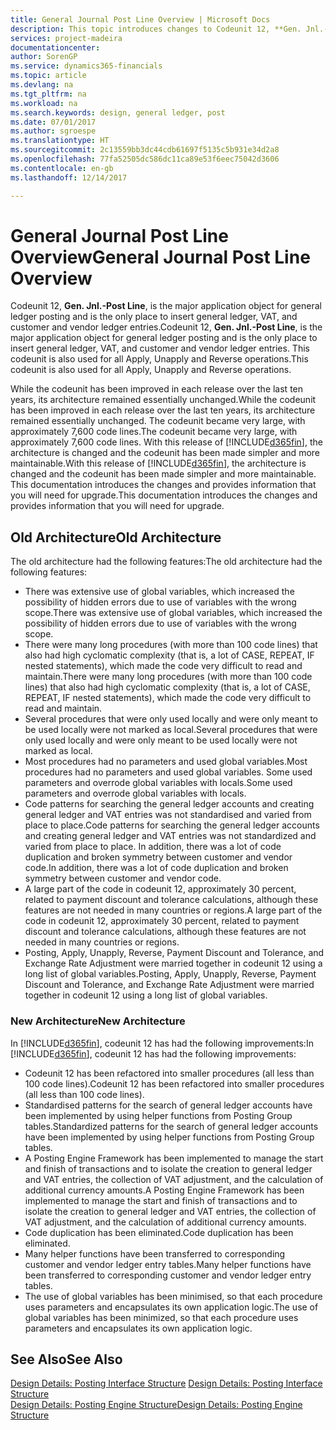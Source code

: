 ```yaml
---
title: General Journal Post Line Overview | Microsoft Docs
description: This topic introduces changes to Codeunit 12, **Gen. Jnl.-Post Line**, which is the major application object for general ledger posting and is the only place to insert general ledger, VAT, and customer and vendor ledger entries.
services: project-madeira
documentationcenter: 
author: SorenGP
ms.service: dynamics365-financials
ms.topic: article
ms.devlang: na
ms.tgt_pltfrm: na
ms.workload: na
ms.search.keywords: design, general ledger, post
ms.date: 07/01/2017
ms.author: sgroespe
ms.translationtype: HT
ms.sourcegitcommit: 2c13559bb3dc44cdb61697f5135c5b931e34d2a8
ms.openlocfilehash: 77fa52505dc586dc11ca89e53f6eec75042d3606
ms.contentlocale: en-gb
ms.lasthandoff: 12/14/2017

---
```

# <a name="general-journal-post-line-overview"></a><span data-ttu-id="d73db-103">General Journal Post Line Overview</span><span class="sxs-lookup"><span data-stu-id="d73db-103">General Journal Post Line Overview</span></span>
<span data-ttu-id="d73db-104">Codeunit 12, **Gen. Jnl.-Post Line**, is the major application object for general ledger posting and is the only place to insert general ledger, VAT, and customer and vendor ledger entries.</span><span class="sxs-lookup"><span data-stu-id="d73db-104">Codeunit 12, **Gen. Jnl.-Post Line**, is the major application object for general ledger posting and is the only place to insert general ledger, VAT, and customer and vendor ledger entries.</span></span> <span data-ttu-id="d73db-105">This codeunit is also used for all Apply, Unapply and Reverse operations.</span><span class="sxs-lookup"><span data-stu-id="d73db-105">This codeunit is also used for all Apply, Unapply and Reverse operations.</span></span>  
  
<span data-ttu-id="d73db-106">While the codeunit has been improved in each release over the last ten years, its architecture remained essentially unchanged.</span><span class="sxs-lookup"><span data-stu-id="d73db-106">While the codeunit has been improved in each release over the last ten years, its architecture remained essentially unchanged.</span></span> <span data-ttu-id="d73db-107">The codeunit became very large, with approximately 7,600 code lines.</span><span class="sxs-lookup"><span data-stu-id="d73db-107">The codeunit became very large, with approximately 7,600 code lines.</span></span> <span data-ttu-id="d73db-108">With this release of [!INCLUDE[d365fin](includes/d365fin_md.md)], the architecture is changed and the codeunit has been made simpler and more maintainable.</span><span class="sxs-lookup"><span data-stu-id="d73db-108">With this release of [!INCLUDE[d365fin](includes/d365fin_md.md)], the architecture is changed and the codeunit has been made simpler and more maintainable.</span></span> <span data-ttu-id="d73db-109">This documentation introduces the changes and provides information that you will need for upgrade.</span><span class="sxs-lookup"><span data-stu-id="d73db-109">This documentation introduces the changes and provides information that you will need for upgrade.</span></span>  
  
## <a name="old-architecture"></a><span data-ttu-id="d73db-110">Old Architecture</span><span class="sxs-lookup"><span data-stu-id="d73db-110">Old Architecture</span></span>  
<span data-ttu-id="d73db-111">The old architecture had the following features:</span><span class="sxs-lookup"><span data-stu-id="d73db-111">The old architecture had the following features:</span></span>  
  
* <span data-ttu-id="d73db-112">There was extensive use of global variables, which increased the possibility of hidden errors due to use of variables with the wrong scope.</span><span class="sxs-lookup"><span data-stu-id="d73db-112">There was extensive use of global variables, which increased the possibility of hidden errors due to use of variables with the wrong scope.</span></span>  
* <span data-ttu-id="d73db-113">There were many long procedures (with more than 100 code lines) that also had high cyclomatic complexity (that is, a lot of CASE, REPEAT, IF nested statements), which made the code very difficult to read and maintain.</span><span class="sxs-lookup"><span data-stu-id="d73db-113">There were many long procedures (with more than 100 code lines) that also had high cyclomatic complexity (that is, a lot of CASE, REPEAT, IF nested statements), which made the code very difficult to read and maintain.</span></span>  
* <span data-ttu-id="d73db-114">Several procedures that were only used locally and were only meant to be used locally were not marked as local.</span><span class="sxs-lookup"><span data-stu-id="d73db-114">Several procedures that were only used locally and were only meant to be used locally were not marked as local.</span></span>  
* <span data-ttu-id="d73db-115">Most procedures had no parameters and used global variables.</span><span class="sxs-lookup"><span data-stu-id="d73db-115">Most procedures had no parameters and used global variables.</span></span> <span data-ttu-id="d73db-116">Some used parameters and overrode global variables with locals.</span><span class="sxs-lookup"><span data-stu-id="d73db-116">Some used parameters and overrode global variables with locals.</span></span>  
* <span data-ttu-id="d73db-117">Code patterns for searching the general ledger accounts and creating general ledger and VAT entries was not standardised and varied from place to place.</span><span class="sxs-lookup"><span data-stu-id="d73db-117">Code patterns for searching the general ledger accounts and creating general ledger and VAT entries was not standardized and varied from place to place.</span></span> <span data-ttu-id="d73db-118">In addition, there was a lot of code duplication and broken symmetry between customer and vendor code.</span><span class="sxs-lookup"><span data-stu-id="d73db-118">In addition, there was a lot of code duplication and broken symmetry between customer and vendor code.</span></span>  
* <span data-ttu-id="d73db-119">A large part of the code in codeunit 12, approximately 30 percent, related to payment discount and tolerance calculations, although these features are not needed in many countries or regions.</span><span class="sxs-lookup"><span data-stu-id="d73db-119">A large part of the code in codeunit 12, approximately 30 percent, related to payment discount and tolerance calculations, although these features are not needed in many countries or regions.</span></span>  
* <span data-ttu-id="d73db-120">Posting, Apply, Unapply, Reverse, Payment Discount and Tolerance, and Exchange Rate Adjustment were married together in codeunit 12 using a long list of global variables.</span><span class="sxs-lookup"><span data-stu-id="d73db-120">Posting, Apply, Unapply, Reverse, Payment Discount and Tolerance, and Exchange Rate Adjustment were married together in codeunit 12 using a long list of global variables.</span></span>  
  
### <a name="new-architecture"></a><span data-ttu-id="d73db-121">New Architecture</span><span class="sxs-lookup"><span data-stu-id="d73db-121">New Architecture</span></span>  
<span data-ttu-id="d73db-122">In [!INCLUDE[d365fin](includes/d365fin_md.md)], codeunit 12 has had the following improvements:</span><span class="sxs-lookup"><span data-stu-id="d73db-122">In [!INCLUDE[d365fin](includes/d365fin_md.md)], codeunit 12 has had the following improvements:</span></span>  
  
* <span data-ttu-id="d73db-123">Codeunit 12 has been refactored into smaller procedures (all less than 100 code lines).</span><span class="sxs-lookup"><span data-stu-id="d73db-123">Codeunit 12 has been refactored into smaller procedures (all less than 100 code lines).</span></span>  
* <span data-ttu-id="d73db-124">Standardised patterns for the search of general ledger accounts have been implemented by using helper functions from Posting Group tables.</span><span class="sxs-lookup"><span data-stu-id="d73db-124">Standardized patterns for the search of general ledger accounts have been implemented by using helper functions from Posting Group tables.</span></span>  
* <span data-ttu-id="d73db-125">A Posting Engine Framework has been implemented to manage the start and finish of transactions and to isolate the creation to general ledger and VAT entries, the collection of VAT adjustment, and the calculation of additional currency amounts.</span><span class="sxs-lookup"><span data-stu-id="d73db-125">A Posting Engine Framework has been implemented to manage the start and finish of transactions and to isolate the creation to general ledger and VAT entries, the collection of VAT adjustment, and the calculation of additional currency amounts.</span></span>  
* <span data-ttu-id="d73db-126">Code duplication has been eliminated.</span><span class="sxs-lookup"><span data-stu-id="d73db-126">Code duplication has been eliminated.</span></span>  
* <span data-ttu-id="d73db-127">Many helper functions have been transferred to corresponding customer and vendor ledger entry tables.</span><span class="sxs-lookup"><span data-stu-id="d73db-127">Many helper functions have been transferred to corresponding customer and vendor ledger entry tables.</span></span>  
* <span data-ttu-id="d73db-128">The use of global variables has been minimised, so that each procedure uses parameters and encapsulates its own application logic.</span><span class="sxs-lookup"><span data-stu-id="d73db-128">The use of global variables has been minimized, so that each procedure uses parameters and encapsulates its own application logic.</span></span>  
  
## <a name="see-also"></a><span data-ttu-id="d73db-129">See Also</span><span class="sxs-lookup"><span data-stu-id="d73db-129">See Also</span></span>  
<span data-ttu-id="d73db-130">[Design Details: Posting Interface Structure](design-details-posting-interface-structure.md) </span><span class="sxs-lookup"><span data-stu-id="d73db-130">[Design Details: Posting Interface Structure](design-details-posting-interface-structure.md) </span></span>  
[<span data-ttu-id="d73db-131">Design Details: Posting Engine Structure</span><span class="sxs-lookup"><span data-stu-id="d73db-131">Design Details: Posting Engine Structure</span></span>](design-details-posting-engine-structure.md)

